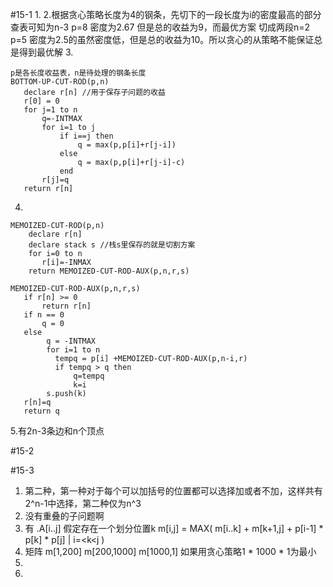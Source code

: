 #15-1
1.
2.根据贪心策略长度为4的钢条，先切下的一段长度为i的密度最高的部分查表可知为n-3 p=8 密度为2.67 但是总的收益为9，而最优方案
切成两段n=2 p=5 密度为2.5的虽然密度低，但是总的收益为10。所以贪心的从策略不能保证总是得到最优解
3.
```
p是各长度收益表，n是待处理的钢条长度
BOTTOM-UP-CUT-ROD(p,n)
   declare r[n] //用于保存子问题的收益
   r[0] = 0
   for j=1 to n
       q=-INTMAX
       for i=1 to j
           if i==j then
               q = max(p,p[i]+r[j-i])
           else
               q = max(p,p[i]+r[j-i]-c)
           end
       r[j]=q
   return r[n]
```
4.
```
MEMOIZED-CUT-ROD(p,n)
    declare r[n]
    declare stack s //栈s里保存的就是切割方案
    for i=0 to n
       r[i]=-INMAX
    return MEMOIZED-CUT-ROD-AUX(p,n,r,s)

MEMOIZED-CUT-ROD-AUX(p,n,r,s)
   if r[n] >= 0
       return r[n]
   if n == 0
       q = 0
   else
        q = -INTMAX
        for i=1 to n
          tempq = p[i] +MEMOIZED-CUT-ROD-AUX(p,n-i,r)
          if tempq > q then
              q=tempq
              k=i
        s.push(k)
   r[n]=q
   return q
```
5.有2n-3条边和n个顶点


#15-2

#15-3
1. 第二种，第一种对于每个可以加括号的位置都可以选择加或者不加，这样共有2^n-1中选择，第二种仅为n^3
2. 没有重叠的子问题啊
3. 有 .A[i..j] 假定存在一个划分位置k m[i,j] = MAX( m[i..k] + m[k+1,j] + p[i-1] * p[k] * p[j] | i=<k<j )
4. 矩阵 m[1,200] m[200,1000] m[1000,1] 如果用贪心策略1 * 1000 * 1为最小
5.
6.
